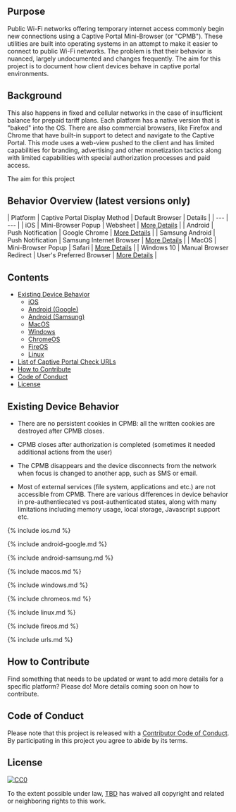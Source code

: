 ## Purpose

Public Wi-Fi networks offering temporary internet access commonly begin new connections using a Captive Portal Mini-Browser (or "CPMB"). These utilities are built into operating systems in an attempt to make it easier to connect to public Wi-Fi networks. The problem is that their behavior is nuanced, largely undocumented and changes frequently. The aim for this project is to document how client devices behave in captive portal environments.

## Background

This also happens in fixed and cellular networks in the case of insufficient balance for prepaid tariff plans. Each platform has a native version that is "baked" into the OS. There are also commercial browsers, like Firefox and Chrome that have built-in support to detect and navigate to the Captive Portal. This mode uses a web-view pushed to the client and has limited capabilities for branding, advertising and other monetization tactics along with limited capabilities with special authorization processes and paid access.

The aim for this project 


## Behavior Overview (latest versions only)

| Platform | Captive Portal Display Method | Default Browser | Details |
| --- | --- |
| iOS | Mini-Browser Popup | Websheet | [More Details](#ios) |
| Android | Push Notification | Google Chrome | [More Details](#google-android) |
| Samsung Android | Push Notification | Samsung Internet Browser | [More Details](#samsung-android) |
| MacOS | Mini-Browser Popup | Safari | [More Details](#macos) |
| Windows 10 | Manual Browser Redirect | User's Preferred Browser | [More Details](#windows10) |


## Contents

- [Existing Device Behavior](#existing)
  - [iOS](#ios)
  - [Android (Google)](#android-google)
  - [Android (Samsung)](#android-samsung)
  - [MacOS](#macos)
  - [Windows](#windows)
  - [ChromeOS](#chromeos)
  - [FireOS](#fireos)
  - [Linux](#linux)  
- [List of Captive Portal Check URLs](#urls)
- [How to Contribute](#contribute)
- [Code of Conduct](#conduct)
- [License](#license)


<a name="existing"></a>
## Existing Device Behavior

 * There are no persistent cookies in CPMB: all the written cookies are destroyed after CPMB closes.

 * CPMB closes after authorization is completed (sometimes it needed additional actions from the user)

 * The CPMB disappears and the device disconnects from the network when focus is changed to another app, such as SMS or email.

 * Most of external services (file system, applications and etc.) are not accessible from CPMB. There are various differences in device behavior in pre-authentiecated vs post-authenticated states, along with many limitations including memory usage, local storage, Javascript support etc.


<a name="ios"></a>
{% include ios.md %}

<a name="android-google"></a>
{% include android-google.md %}

<a name="android-samsung"></a>
{% include android-samsung.md %}

<a name="macos"></a>
{% include macos.md %}

<a name="windows"></a>
{% include windows.md %}

<a name="chromeos"></a>
{% include chromeos.md %}

<a name="linux"></a>
{% include linux.md %}

<a name="fireos"></a>
{% include fireos.md %}

<a name="urls"></a>
{% include urls.md %}

<a name="contribute"></a>
## How to Contribute

Find something that needs to be updated or want to add more details for a specific platform? Please do! More details coming soon on how to contribute.

<a name="conduct"></a>
## Code of Conduct

Please note that this project is released with a [Contributor Code of Conduct](CODE-OF-CONDUCT.md). By participating in this project you agree to abide by its terms.

<a name="license"></a>
## License

[![CC0](http://mirrors.creativecommons.org/presskit/buttons/88x31/svg/cc-zero.svg)](https://creativecommons.org/publicdomain/zero/1.0/)

To the extent possible under law, [TBD](https://tbd.com/) has waived all copyright and related or neighboring rights to this work.
